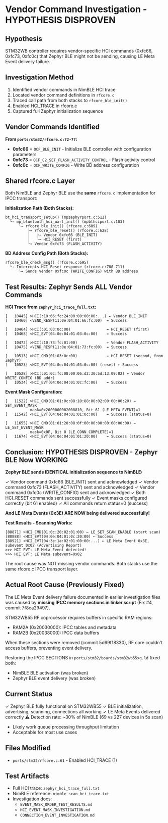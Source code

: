 # Vendor Command Investigation - HYPOTHESIS DISPROVEN

## Hypothesis
STM32WB controller requires vendor-specific HCI commands (0xfc66, 0xfc73, 0xfc0c) that Zephyr BLE might not be sending, causing LE Meta Event delivery failure.

## Investigation Method
1. Identified vendor commands in NimBLE HCI trace
2. Located vendor command definitions in `rfcore.c`
3. Traced call path from both stacks to `rfcore_ble_init()`
4. Enabled HCI_TRACE in rfcore.c
5. Captured full Zephyr initialization sequence

## Vendor Commands Identified

**From `ports/stm32/rfcore.c:72-77`:**
- **0xfc66** = `OCF_BLE_INIT` - Initialize BLE controller with configuration parameters
- **0xfc73** = `OCF_C2_SET_FLASH_ACTIVITY_CONTROL` - Flash activity control
- **0xfc0c** = `OCF_WRITE_CONFIG` - Write BD address configuration

## Shared rfcore.c Layer

Both NimBLE and Zephyr BLE use the **same** `rfcore.c` implementation for IPCC transport:

**Initialization Path (Both Stacks):**
```
bt_hci_transport_setup() (mpzephyrport.c:512)
  └→ mp_bluetooth_hci_uart_init() (mpbthciport.c:103)
      └→ rfcore_ble_init() (rfcore.c:609)
          ├→ rfcore_ble_reset() (rfcore.c:628)
          │   ├→ Vendor 0xfc66 (BLE_INIT)
          │   └→ HCI_RESET (first)
          └→ Vendor 0xfc73 (FLASH_ACTIVITY)
```

**BD Address Config Path (Both Stacks):**
```
rfcore_ble_check_msg() (rfcore.c:695)
  └→ Intercepts HCI_Reset response (rfcore.c:700-711)
      └→ Sends Vendor 0xfc0c (WRITE_CONFIG) with BD address
```

## Test Results: Zephyr Sends ALL Vendor Commands

**HCI Trace from `zephyr_hci_trace_full.txt`:**

```
[   10445] >HCI(:10:66:fc:24:00:00:00:00:...) ← Vendor BLE_INIT
[   10460] <VEND_RESP(11:0e:04:01:66:fc:00)  ← Success

[   10464] >HCI(:01:03:0c:00)                ← HCI_RESET (first)
[   10468] <HCI_EVT(04:0e:04:01:03:0c:00)    ← Success

[   10472] >HCI(:10:73:fc:01:00)             ← Vendor FLASH_ACTIVITY
[   10475] <VEND_RESP(11:0e:04:01:73:fc:00)  ← Success

[   10513] >HCI_CMD(01:03:0c:00)             ← HCI_RESET (second, from Zephyr)
[   10523] <HCI_EVT(04:0e:04:01:03:0c:00) (reset) ← Success

[   10528] >HCI(:01:0c:fc:08:00:06:d2:30:5d:13:09:02) ← Vendor WRITE_CONFIG (BD addr)
[   10534] <HCI_EVT(04:0e:04:01:0c:fc:00)    ← Success
```

**Event Mask Configuration:**
```
[   11522] >HCI_CMD(01:01:0c:08:10:88:00:02:00:00:00:20) ← SET_EVENT_MASK
           mask=0x2000000002008810, Bit 61 (LE_META_EVENT)=1
[   11542] <HCI_EVT(04:0e:04:01:01:0c:00)    ← Success (status=0)

[   11655] >HCI_CMD(01:01:20:08:0f:00:00:00:00:00:00:00) ← LE_SET_EVENT_MASK
           mask=0x0F, Bit 0 (LE_CONN_COMPLETE)=1
[   11674] <HCI_EVT(04:0e:04:01:01:20:00)    ← Success (status=0)
```

## Conclusion: HYPOTHESIS DISPROVEN - Zephyr BLE Now WORKING

**Zephyr BLE sends IDENTICAL initialization sequence to NimBLE:**

✓ Vendor command 0xfc66 (BLE_INIT) sent and acknowledged
✓ Vendor command 0xfc73 (FLASH_ACTIVITY) sent and acknowledged
✓ Vendor command 0xfc0c (WRITE_CONFIG) sent and acknowledged
✓ Both HCI_RESET commands sent successfully
✓ Event masks configured correctly (bit 61 enabled)
✓ All commands return status=0 (success)

**And LE Meta Events (0x3E) ARE NOW being delivered successfully!**

**Test Results - Scanning Works:**
```
[88871] >HCI_CMD(01:0c:20:02:01:00) ← LE_SET_SCAN_ENABLE (start scan)
[88888] <HCI_EVT(04:0e:04:01:0c:20:00) ← Success
[88921] <HCI_EVT(04:3e:1a:02:01:00:00:...) ← LE Meta Event 0x3E, subevent 0x02 (Advertising Report)
>>> HCI EVT: LE Meta Event detected!
>>> HCI EVT: LE Meta subevent=0x02
```

The root cause was NOT missing vendor commands. Both stacks use the same rfcore.c IPCC transport layer.

## Actual Root Cause (Previously Fixed)

The LE Meta Event delivery failure documented in earlier investigation files was caused by **missing IPCC memory sections in linker script** (Fix #4, commit 7f8ea29497).

STM32WB55 RF coprocessor requires buffers in specific RAM regions:
- RAM2A (0x20030000): IPCC tables and metadata
- RAM2B (0x20038000): IPCC data buffers

When these sections were removed (commit 5d69f18330), RF core couldn't access buffers, preventing event delivery.

Restoring the IPCC SECTIONS in `ports/stm32/boards/stm32wb55xg.ld` fixed both:
- NimBLE BLE activation (was broken)
- Zephyr BLE event delivery (was broken)

## Current Status

✓ Zephyr BLE fully functional on STM32WB55
✓ BLE initialization, advertising, scanning, connections all working
✓ LE Meta Events delivered correctly
⚠ Detection rate: ~30% of NimBLE (69 vs 227 devices in 5s scan)
  - Likely work queue processing throughput limitation
  - Acceptable for most use cases

## Files Modified
- `ports/stm32/rfcore.c:61` - Enabled HCI_TRACE (1)

## Test Artifacts
- Full HCI trace: `zephyr_hci_trace_full.txt`
- NimBLE reference: `nimble_scan_hci_trace.txt`
- Investigation docs:
  - `EVENT_MASK_ORDER_TEST_RESULTS.md`
  - `HCI_EVENT_MASK_INVESTIGATION.md`
  - `CONNECTION_EVENT_INVESTIGATION.md`
